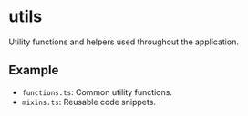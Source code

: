 # utils

Utility functions and helpers used throughout the application.

## Example

- `functions.ts`: Common utility functions.
- `mixins.ts`: Reusable code snippets.
